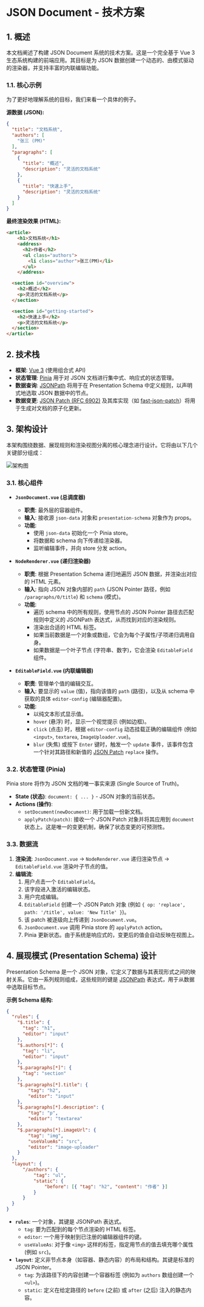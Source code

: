# JSON Document - 技术方案

## 1. 概述

本文档阐述了构建 JSON Document 系统的技术方案。这是一个完全基于 Vue 3 生态系统构建的前端应用。其目标是为 JSON 数据创建一个动态的、由模式驱动的渲染器，并支持丰富的内联编辑功能。

### 1.1. 核心示例

为了更好地理解系统的目标，我们来看一个具体的例子。

**源数据 (JSON):**
```json
{
  "title": "文档系统",
  "authors": [
    "张三 (PM)"
  ],
  "paragraphs": [
    {
      "title": "概述",
      "description": "灵活的文档系统"
    },
    {
      "title": "快速上手",
      "description": "灵活的文档系统"
    }
  ]
}
```

**最终渲染效果 (HTML):**
```html
<article>
    <h1>文档系统</h1>
    <address>
      <h2>作者</h2>
      <ul class="authors">
        <li class="author">张三(PM)</li>
      </ul>
    </address>

  <section id="overview">
    <h2>概述</h2>
    <p>灵活的文档系统</p>
  </section>

  <section id="getting-started">
    <h2>快速上手</h2>
    <p>灵活的文档系统</p>
  </section>
</article>
```

## 2. 技术栈

*   **框架**: [Vue 3](https://vuejs.org/) (使用组合式 API)
*   **状态管理**: [Pinia](https://pinia.vuejs.org/) 用于对 JSON 文档进行集中式、响应式的状态管理。
*   **数据查询**: [JSONPath](https://datatracker.ietf.org/doc/html/rfc9535) 将用于在 Presentation Schema 中定义规则，以声明式地选取 JSON 数据中的节点。
*   **数据变更**: [JSON Patch (RFC 6902)](https://tools.ietf.org/html/rfc6902) 及其库实现（如 [fast-json-patch](https://github.com/Starcounter-Jack/JSON-Patch)）将用于生成对文档的原子化更新。

## 3. 架构设计

本架构围绕数据、展现规则和渲染视图分离的核心理念进行设计。它将由以下几个关键部分组成：

![架构图](https://fake-image.com/architecture.png) <!-- 未来图表的占位符 -->

### 3.1. 核心组件

*   **`JsonDocument.vue` (总调度器)**
    *   **职责**: 最外层的容器组件。
    *   **输入**: 接收源 `json-data` 对象和 `presentation-schema` 对象作为 props。
    *   **功能**:
        *   使用 `json-data` 初始化一个 Pinia store。
        *   将数据和 schema 向下传递给渲染器。
        *   监听编辑事件，并向 store 分发 action。

*   **`NodeRenderer.vue` (递归渲染器)**
    *   **职责**: 根据 Presentation Schema 递归地遍历 JSON 数据，并渲染出对应的 HTML 元素。
    *   **输入**: 指向 JSON 对象内部的 `path` (JSON Pointer 路径，例如 `/paragraphs/0/title`) 和 `schema` (模式)。
    *   **功能**:
        *   遍历 schema 中的所有规则，使用节点的 JSON Pointer 路径去匹配规则中定义的 JSONPath 表达式，从而找到对应的渲染规则。
        *   渲染出合适的 HTML 标签。
        *   如果当前数据是一个对象或数组，它会为每个子属性/子项递归调用自身。
        *   如果数据是一个叶子节点 (字符串、数字)，它会渲染 `EditableField` 组件。

*   **`EditableField.vue` (内联编辑器)**
    *   **职责**: 管理单个值的编辑交互。
    *   **输入**: 要显示的 `value` (值)，指向该值的 `path` (路径)，以及从 schema 中获取的具体 `editor-config` (编辑器配置)。
    *   **功能**:
        *   以纯文本形式显示值。
        *   `hover` (悬浮) 时，显示一个视觉提示 (例如边框)。
        *   `click` (点击) 时，根据 `editor-config` 动态挂载正确的编辑组件 (例如 `<input>`, `textarea`, `ImageUploader.vue`)。
        *   `blur` (失焦) 或按下 `Enter` 键时，触发一个 `update` 事件，该事件包含一个针对其路径和新值的 [JSON Patch](https://tools.ietf.org/html/rfc6902) `replace` 操作。

### 3.2. 状态管理 (Pinia)

Pinia store 将作为 JSON 文档的唯一事实来源 (Single Source of Truth)。

*   **State (状态)**: `document: { ... }` - JSON 对象的当前状态。
*   **Actions (操作)**:
    *   `setDocument(newDocument)`: 用于加载一份新文档。
    *   `applyPatch(patch)`: 接收一个 JSON Patch 对象并将其应用到 `document` 状态上。这是唯一的变更机制，确保了状态变更的可预测性。

### 3.3. 数据流

1.  **渲染流**: `JsonDocument.vue` -> `NodeRenderer.vue` 递归渲染节点 -> `EditableField.vue` 渲染叶子节点的值。
2.  **编辑流**:
    1.  用户点击一个 `EditableField`。
    2.  该字段进入激活的编辑状态。
    3.  用户完成编辑。
    4.  `EditableField` 创建一个 JSON Patch 对象 (例如 `{ op: 'replace', path: '/title', value: 'New Title' }`)。
    5.  该 patch 被逐级向上传递到 `JsonDocument.vue`。
    6.  `JsonDocument.vue` 调用 Pinia store 的 `applyPatch` action。
    7.  Pinia 更新状态。由于系统是响应式的，变更后的值会自动反映在视图上。

## 4. 展现模式 (Presentation Schema) 设计

Presentation Schema 是一个 JSON 对象，它定义了数据与其表现形式之间的映射关系。它由一系列规则组成，这些规则的键是 [JSONPath](https://datatracker.ietf.org/doc/html/rfc9535) 表达式，用于从数据中选取目标节点。

**示例 Schema 结构:**

```json
{
  "rules": {
    "$.title": {
      "tag": "h1",
      "editor": "input"
    },
    "$.authors[*]": {
      "tag": "li",
      "editor": "input"
    },
    "$.paragraphs[*]": {
      "tag": "section"
    },
    "$.paragraphs[*].title": {
        "tag": "h2",
        "editor": "input"
    },
    "$.paragraphs[*].description": {
        "tag": "p",
        "editor": "textarea"
    },
    "$.paragraphs[*].imageUrl": {
        "tag": "img",
        "useValueAs": "src",
        "editor": "image-uploader"
    }
  },
  "layout": {
      "/authors": {
          "tag": "ul",
          "static": {
              "before": [{ "tag": "h2", "content": "作者" }]
          }
      }
  }
}
```

*   **`rules`**: 一个对象，其键是 JSONPath 表达式。
    *   `tag`: 要为匹配到的每个节点渲染的 HTML 标签。
    *   `editor`: 一个用于映射到已注册的编辑器组件的键。
    *   `useValueAs`: 对于像 `<img>` 这样的标签，指定用节点的值去填充哪个属性 (例如 `src`)。
*   **`layout`**: 定义非节点本身（如容器、静态内容）的布局和结构。其键是标准的 JSON Pointer。
    *   `tag`: 为该路径下的内容创建一个容器标签 (例如为 `authors` 数组创建一个 `<ul>`)。
    *   `static`: 定义在给定路径的 `before` (之前) 或 `after` (之后) 注入的静态内容。 